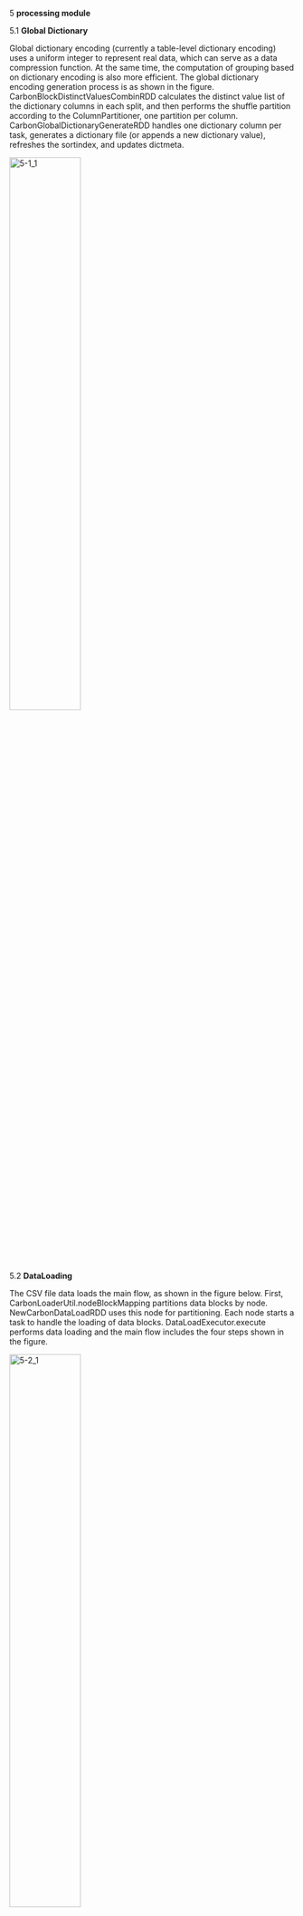 5 **processing module**

5.1 **Global Dictionary**

Global dictionary encoding (currently a table-level dictionary encoding) uses a uniform integer to represent real data, which can serve as a data compression function. At the same time, the computation of grouping based on dictionary encoding is also more efficient. The global dictionary encoding generation process is as shown in the figure. CarbonBlockDistinctValuesCombinRDD calculates the distinct value list of the dictionary columns in each split, and then performs the shuffle partition according to the ColumnPartitioner, one partition per column. CarbonGlobalDictionaryGenerateRDD handles one dictionary column per task, generates a dictionary file (or appends a new dictionary value), refreshes the sortindex, and updates dictmeta.

<img src="media/5-1_1.png" width = "50%" alt="5-1_1" />

5.2 **DataLoading**

The CSV file data loads the main flow, as shown in the figure below. First, CarbonLoaderUtil.nodeBlockMapping partitions data blocks by node. NewCarbonDataLoadRDD uses this node for partitioning. Each node starts a task to handle the loading of data blocks. DataLoadExecutor.execute performs data loading and the main flow includes the four steps shown in the figure.

<img src="media/5-2_1.png" width = "50%" alt="5-2_1" />

Step1: InputProcessorStepImpl uses CSVInputFormat.CSVRecordReader to read and parse the CSV file.

Step2: DataConverterProcessStepImpl is used to convert data. FieldConverter mainly has the following implementation classes, including dictionary columns, non-dictionary columns, direct dictionaries, complex type columns, and measure column conversions.
![5-2_2](media/5-2_2.png)
Step3: SortProcessorStepImpl will be in accordance with the dimension sort, the default Sorter implementation class is ParallelReadMergeSorterImpl, sorter main flow as shown in the right figure.

The SortDataRows.addRowBatch method caches data, when the number of data records reaches the sort buffer size (default 100000), calls DataRorterAndWriter to sort and generates a tmp file to the local disk; when the number of tmpfile reaches the configured threshold (default 20), SortIntermediateFileMerger.startMerge calls these tmpfiles Sorting generates big tmp file. The input data in Step1 and Step2 are all sorted and generated files (some big tmpfile
And less than 20 tmpfile) into the tmp directory, SingleThreadFinalSortFilesMerger.startFinalMerge start finalmerge, stream merge and sort all tmpfile, the purpose is to make this node ordering of the loading data, and provide streaming data for subsequent Step4 .

<img src="media/5-2_3.png" width = "60%" alt="5-2_3" />

Step4: DataWriterProcessorStepImpl is used to generate carbondata and carbonindex files. The main flow is shown below. MultiDimKeyVarLengthGenerator.generateKey generates an MDK for each line of dictionary code dicesion. CarbonFactDataHandlerColumnar.addDataToStore caches data such as MDK encoding. After the number of records reaches the size of the blockletsize, the producer calls the Producer to generate a Blocklet object (NodeHolder).

BlockIndexerStorageForInt/Short handles the sorting (Array.sort) of the dimension column data in the blocklet, generates the RowId index (compressMyOwnWay), and uses RLE compression (compressDataMyOwnWay)

HeavyCompressedDoubleArrayDataInMemoryStore handles the compression of meause class data within the bloclet (using snappy).

CarbonFactDataWriterImplV2.writerBlockletData writes an existing blocklet data to a local data file. If the cumulative size of the blocklet has reached the size of table\_blocksize, create a new carbondata to write the data.

After the blocklet of the carbondata file is written, call the writeBlockletInfoToFile to complete the writing of the footer. After this node's task is completed, call writeIndexFile to generate the carbonindex file.

<img src="media/5-2_4.png" width = "60%" alt="5-2_4" />

5.3 **Compression Encoding**

1. Snappy Compressor

2. Number Compressor

3. Delta Compressor

4. Dictionary Encoding

5. Direct-Ditionary Encoding

6. RLE (Running Length Encoding)